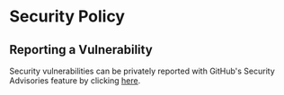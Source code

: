 # Security Policy

## Reporting a Vulnerability

Security vulnerabilities can be privately reported with GitHub's Security Advisories
feature by clicking [here](https://github.com/drakedevel/zstd-napi/security/advisories/new).
